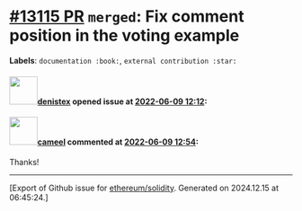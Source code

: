 # [\#13115 PR](https://github.com/ethereum/solidity/pull/13115) `merged`: Fix comment position in the voting example
**Labels**: `documentation :book:`, `external contribution :star:`


#### <img src="https://avatars.githubusercontent.com/u/21062795?u=67c54056ad3fb5aea8ab9a256a4124147b02fad0&v=4" width="50">[denistex](https://github.com/denistex) opened issue at [2022-06-09 12:12](https://github.com/ethereum/solidity/pull/13115):



#### <img src="https://avatars.githubusercontent.com/u/137030?v=4" width="50">[cameel](https://github.com/cameel) commented at [2022-06-09 12:54](https://github.com/ethereum/solidity/pull/13115#issuecomment-1151083320):

Thanks!


-------------------------------------------------------------------------------



[Export of Github issue for [ethereum/solidity](https://github.com/ethereum/solidity). Generated on 2024.12.15 at 06:45:24.]

